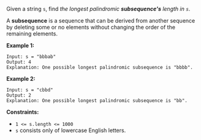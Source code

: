 Given a string `s`, find *the longest palindromic **subsequence's** length in `s`*.

A **subsequence** is a sequence that can be derived from another sequence by deleting some or no elements without changing the order of the remaining elements.

**Example 1:**
```
Input: s = "bbbab"
Output: 4
Explanation: One possible longest palindromic subsequence is "bbbb".
```
**Example 2:**
```
Input: s = "cbbd"
Output: 2
Explanation: One possible longest palindromic subsequence is "bb".
``` 
**Constraints:**
- `1 <= s.length <= 1000`
- `s` consists only of lowercase English letters.
